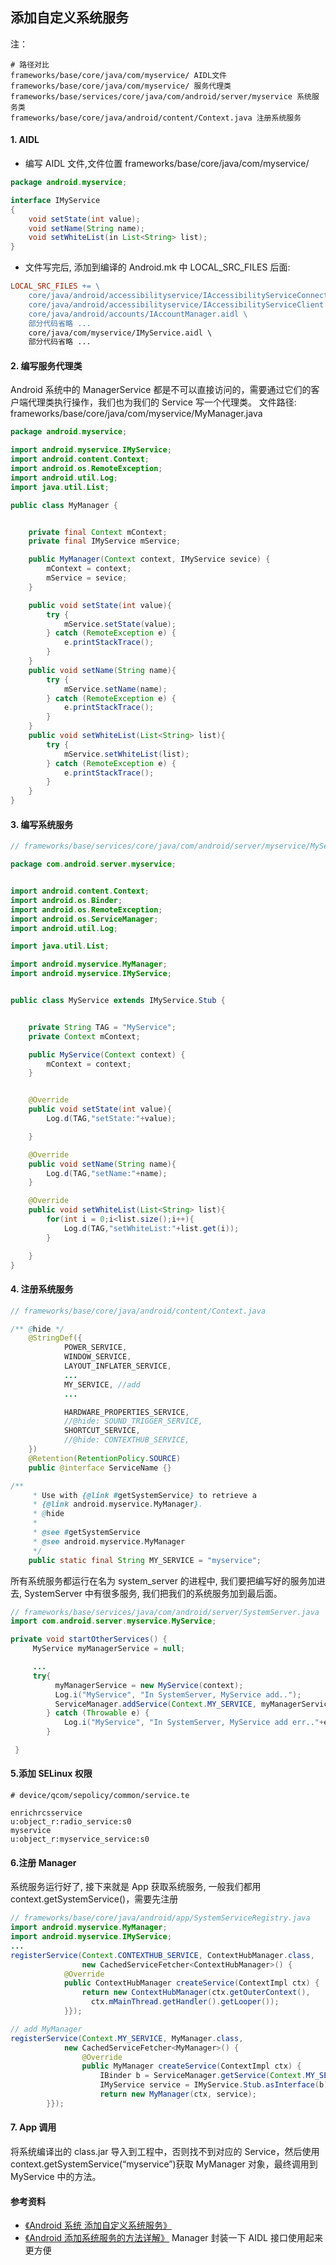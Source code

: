 ## 添加自定义系统服务

注：

```shell
# 路径对比
frameworks/base/core/java/com/myservice/ AIDL文件
frameworks/base/core/java/com/myservice/ 服务代理类
frameworks/base/services/core/java/com/android/server/myservice 系统服务类
frameworks/base/core/java/android/content/Context.java 注册系统服务
```

#### 1. AIDL

- 编写 AIDL 文件,文件位置 frameworks/base/core/java/com/myservice/

```java
package android.myservice;

interface IMyService
{
	void setState(int value);
	void setName(String name);
	void setWhiteList(in List<String> list);
}
```

- 文件写完后, 添加到编译的 Android.mk 中 LOCAL_SRC_FILES 后面:

```makefile
LOCAL_SRC_FILES += \
    core/java/android/accessibilityservice/IAccessibilityServiceConnection.aidl \
	core/java/android/accessibilityservice/IAccessibilityServiceClient.aidl \
	core/java/android/accounts/IAccountManager.aidl \
    部分代码省略 ...
    core/java/com/myservice/IMyService.aidl \
    部分代码省略 ...
```

#### 2. 编写服务代理类

Android 系统中的 ManagerService 都是不可以直接访问的，需要通过它们的客户端代理类执行操作，我们也为我们的 Service 写一个代理类。
文件路径: frameworks/base/core/java/com/myservice/MyManager.java

```java
package android.myservice;

import android.myservice.IMyService;
import android.content.Context;
import android.os.RemoteException;
import android.util.Log;
import java.util.List;

public class MyManager {


    private final Context mContext;
    private final IMyService mService;

    public MyManager(Context context, IMyService sevice) {
        mContext = context;
        mService = sevice;
    }

    public void setState(int value){
        try {
            mService.setState(value);
        } catch (RemoteException e) {
            e.printStackTrace();
        }
    }
	public void setName(String name){
        try {
            mService.setName(name);
        } catch (RemoteException e) {
            e.printStackTrace();
        }
    }
	public void setWhiteList(List<String> list){
        try {
            mService.setWhiteList(list);
        } catch (RemoteException e) {
            e.printStackTrace();
        }
    }
}
```

#### 3. 编写系统服务

```java
// frameworks/base/services/core/java/com/android/server/myservice/MyService.java

package com.android.server.myservice;


import android.content.Context;
import android.os.Binder;
import android.os.RemoteException;
import android.os.ServiceManager;
import android.util.Log;

import java.util.List;

import android.myservice.MyManager;
import android.myservice.IMyService;


public class MyService extends IMyService.Stub {


    private String TAG = "MyService";
    private Context mContext;

    public MyService(Context context) {
        mContext = context;
    }


    @Override
    public void setState(int value){
        Log.d(TAG,"setState:"+value);

    }

    @Override
	public void setName(String name){
        Log.d(TAG,"setName:"+name);
    }

    @Override
	public void setWhiteList(List<String> list){
        for(int i = 0;i<list.size();i++){
            Log.d(TAG,"setWhiteList:"+list.get(i));
        }

    }
}
```

#### 4. 注册系统服务

```java
// frameworks/base/core/java/android/content/Context.java

/** @hide */
    @StringDef({
            POWER_SERVICE,
            WINDOW_SERVICE,
            LAYOUT_INFLATER_SERVICE,
            ...
            MY_SERVICE, //add
            ...

            HARDWARE_PROPERTIES_SERVICE,
            //@hide: SOUND_TRIGGER_SERVICE,
            SHORTCUT_SERVICE,
            //@hide: CONTEXTHUB_SERVICE,
    })
    @Retention(RetentionPolicy.SOURCE)
    public @interface ServiceName {}

/**
     * Use with {@link #getSystemService} to retrieve a
     * {@link android.myservice.MyManager}.
     * @hide
     *
     * @see #getSystemService
     * @see android.myservice.MyManager
     */
    public static final String MY_SERVICE = "myservice";
```

所有系统服务都运行在名为 system_server 的进程中, 我们要把编写好的服务加进去, SystemServer 中有很多服务, 我们把我们的系统服务加到最后面。

```java
// frameworks/base/services/java/com/android/server/SystemServer.java
import com.android.server.myservice.MyService;

private void startOtherServices() {
     MyService myManagerService = null;

     ...
     try{
          myManagerService = new MyService(context);
		  Log.i("MyService", "In SystemServer, MyService add..");
		  ServiceManager.addService(Context.MY_SERVICE, myManagerService);
		} catch (Throwable e) {
			Log.i("MyService", "In SystemServer, MyService add err.."+e);
		}

 }
```

#### 5.添加 SELinux 权限

```text
# device/qcom/sepolicy/common/service.te

enrichrcsservice                               u:object_r:radio_service:s0
myservice           			               u:object_r:myservice_service:s0
```

#### 6.注册 Manager

系统服务运行好了, 接下来就是 App 获取系统服务, 一般我们都用 context.getSystemService()，需要先注册

```java
// frameworks/base/core/java/android/app/SystemServiceRegistry.java
import android.myservice.MyManager;
import android.myservice.IMyService;
...
registerService(Context.CONTEXTHUB_SERVICE, ContextHubManager.class,
                new CachedServiceFetcher<ContextHubManager>() {
            @Override
            public ContextHubManager createService(ContextImpl ctx) {
                return new ContextHubManager(ctx.getOuterContext(),
                  ctx.mMainThread.getHandler().getLooper());
            }});

// add MyManager
registerService(Context.MY_SERVICE, MyManager.class,
			new CachedServiceFetcher<MyManager>() {
				@Override
				public MyManager createService(ContextImpl ctx) {
					IBinder b = ServiceManager.getService(Context.MY_SERVICE);
					IMyService service = IMyService.Stub.asInterface(b);
					return new MyManager(ctx, service);
		}});
```

#### 7. App 调用

将系统编译出的 class.jar 导入到工程中，否则找不到对应的 Service，然后使用 context.getSystemService(“myservice”)获取 MyManager 对象，最终调用到 MyService 中的方法。

#### 参考资料

- [《Android 系统 添加自定义系统服务》](https://david1840.github.io/2020/08/07/Android-%E6%B7%BB%E5%8A%A0%E8%87%AA%E5%AE%9A%E4%B9%89%E7%B3%BB%E7%BB%9F%E6%9C%8D%E5%8A%A1/)
- [《Android 添加系统服务的方法详解》](https://cloud.tencent.com/developer/article/1720388) Manager 封装一下 AIDL 接口使用起来更方便
